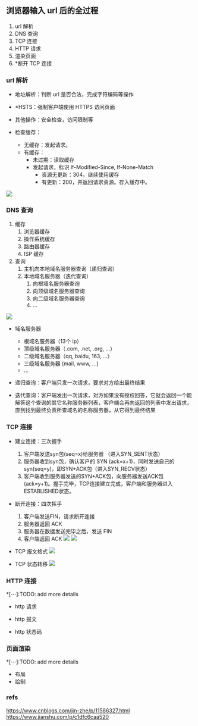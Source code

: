 
## 浏览器输入 url 后的全过程


1. url 解析
0. DNS 查询
0. TCP 连接
0. HTTP 请求
0. 渲染页面
0. *断开 TCP 连接 

### url 解析

- 地址解析：判断 url 是否合法，完成字符编码等操作
- *HSTS：强制客户端使用 HTTPS 访问页面
- 其他操作：安全检查，访问限制等

- 检查缓存：
    - 无缓存：发起请求。
    - 有缓存：
        - 未过期：读取缓存
        - 发起请求，标识 If-Modified-Since, If-None-Match 
            - 资源无更新：304。继续使用缓存
            - 有更新：200，并返回请求资源。存入缓存中。

![](pic/url-cache.png)

### DNS 查询

1. 缓存
    1. 浏览器缓存
    2. 操作系统缓存
    3. 路由器缓存
    4. ISP 缓存
2. 查询
    1. 主机向本地域名服务器查询（递归查询）
    2. 本地域名服务器（迭代查询）
        1. 向根域名服务器查询
        2. 向顶级域名服务器查询
        3. 向二级域名服务器查询
        4. ...

![](pic/dns-query.png)
- 域名服务器
    - 根域名服务器（13个 ip）
    - 顶级域名服务器（.com, .net, .org, ...）
    - 二级域名服务器（qq, baidu, 163, ...）
    - 三级域名服务器 (mail, www, ...)
    - ...

- 递归查询：客户端只发一次请求，要求对方给出最终结果
- 迭代查询：客户端发出一次请求，对方如果没有授权回答，它就会返回一个能解答这个查询的其它名称服务器列表，客户端会再向返回的列表中发出请求，直到找到最终负责所查域名的名称服务器，从它得到最终结果


### TCP 连接

- 建立连接：三次握手
    1. 客户端发送syn包(seq=x)给服务器 （进入SYN_SENT状态）
    2. 服务器收到syn包，确认客户的 SYN (ack=x+1)，同时发送自己的syn(seq=y)，即SYN+ACK包（进入SYN_RECV状态）
    3. 客户端收到服务器发送的SYN+ACK包，向服务器发送ACK包 (ack=y+1)。握手完毕，TCP连接建立完成，客户端和服务器进入ESTABLISHED状态。
- 断开连接：四次挥手
    1. 客户端发送FIN，请求断开连接
    2. 服务器返回 ACK
    3. 服务器在数据发送完毕之后，发送 FIN
    4. 客户端返回 ACK
![](pic/tcp-begin.png)
![](pic/tcp-end.png)

- TCP 报文格式
![](pic/tcp-info.jpg)

- TCP 状态转移
![](pic/tcp-states.jpg)

### HTTP 连接

*[·-·]:TODO: add more details

- http 请求

- http 报文

- http 状态码

### 页面渲染

*[·-·]:TODO: add more details

- 布局
- 绘制

### refs

https://www.cnblogs.com/jin-zhe/p/11586327.html
https://www.jianshu.com/p/c1dfc6caa520